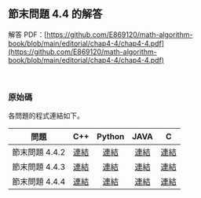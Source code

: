 ## 節末問題 4.4 的解答

解答 PDF：[https://github.com/E869120/math-algorithm-book/blob/main/editorial/chap4-4/chap4-4.pdf](https://github.com/E869120/math-algorithm-book/blob/main/editorial/chap4-4/chap4-4.pdf)

<br />

### 原始碼

各問題的程式連結如下。

| 問題 | C++ | Python | JAVA | C |
|:---:|:---:|:---:|:---:|:---:|
| 節末問題 4.4.2 | [連結](https://github.com/facespublications/math-algorithm-book_tw/blob/main/editorial_ch/chap4-4/prob4-4-2.cpp) | [連結](https://github.com/facespublications/math-algorithm-book_tw/blob/main/editorial_ch/chap4-4/prob4-4-2.py) | [連結](https://github.com/facespublications/math-algorithm-book_tw/blob/main/editorial_ch/chap4-4/prob4-4-2.java) | [連結](https://github.com/facespublications/math-algorithm-book_tw/blob/main/editorial_ch/chap4-4/prob4-4-2.c) |
| 節末問題 4.4.3 | [連結](https://github.com/facespublications/math-algorithm-book_tw/blob/main/editorial_ch/chap4-4/prob4-4-3.cpp) | [連結](https://github.com/facespublications/math-algorithm-book_tw/blob/main/editorial_ch/chap4-4/prob4-4-3.py) | [連結](https://github.com/facespublications/math-algorithm-book_tw/blob/main/editorial_ch/chap4-4/prob4-4-3.java) | [連結](https://github.com/facespublications/math-algorithm-book_tw/blob/main/editorial_ch/chap4-4/prob4-4-3.c) |
| 節末問題 4.4.4 | [連結](https://github.com/facespublications/math-algorithm-book_tw/blob/main/editorial_ch/chap4-4/prob4-4-4.cpp) | [連結](https://github.com/facespublications/math-algorithm-book_tw/blob/main/editorial_ch/chap4-4/prob4-4-4.py) | [連結](https://github.com/facespublications/math-algorithm-book_tw/blob/main/editorial_ch/chap4-4/prob4-4-4.java) | [連結](https://github.com/facespublications/math-algorithm-book_tw/blob/main/editorial_ch/chap4-4/prob4-4-4.c) |
